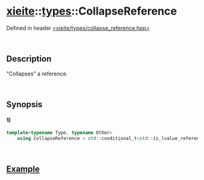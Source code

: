 # [xieite](../../xieite.md)\:\:[types](../../types.md)\:\:CollapseReference
Defined in header [<xieite/types/collapse_reference.hpp>](../../../include/xieite/types/collapse_reference.hpp)

&nbsp;

## Description
"Collapses" a reference.

&nbsp;

## Synopsis
#### 1)
```cpp
template<typename Type, typename Other>
	using CollapseReference = std::conditional_t<std::is_lvalue_reference_v<Other>, std::conditional_t<std::is_const_v<Other>, std::add_const_t<std::add_lvalue_reference_t<Type>>, std::add_lvalue_reference_t<Type>>, std::add_rvalue_reference_t<Type>>;
```

&nbsp;

## [Example](https://en.cppreference.com/w/cpp/language/reference#Reference_collapsing)
